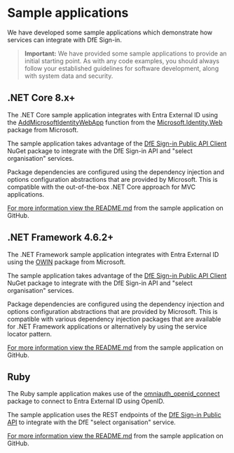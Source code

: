 # Sample applications

We have developed some sample applications which demonstrate how services can integrate with DfE Sign-in.

> **Important:** We have provided some sample applications to provide an initial starting point. As with any code examples, you should always follow your established guidelines for software development, along with system data and security.


## .NET Core 8.x+

The .NET Core sample application integrates with Entra External ID using the [AddMicrosoftIdentityWebApp](https://learn.microsoft.com/en-us/dotnet/api/microsoft.identity.web.microsoftidentitywebappauthenticationbuilderextensions.addmicrosoftidentitywebapp?view=msal-model-dotnet-latest) function from the [Microsoft.Identity.Web](https://learn.microsoft.com/en-us/entra/msal/dotnet/microsoft-identity-web/) package from Microsoft.

The sample application takes advantage of the [DfE Sign-in Public API Client](xref:Dfe.SignIn.PublicApi.Client) NuGet package to integrate with the DfE Sign-in API and "select organisation" services.

Package dependencies are configured using the dependency injection and options configuration abstractions that are provided by Microsoft. This is compatible with the out-of-the-box .NET Core approach for MVC applications.

[For more information view the README.md](https://github.com/DFE-Digital/dsi-sample-integrations/tree/main/dotnet-core) from the sample application on GitHub.


## .NET Framework 4.6.2+

The .NET Framework sample application integrates with Entra External ID using the [OWIN](https://learn.microsoft.com/en-us/aspnet/aspnet/overview/owin-and-katana/getting-started-with-owin-and-katana) package from Microsoft.

The sample application takes advantage of the [DfE Sign-in Public API Client](xref:Dfe.SignIn.PublicApi.Client) NuGet package to integrate with the DfE Sign-in API and "select organisation" services.

Package dependencies are configured using the dependency injection and options configuration abstractions that are provided by Microsoft. This is compatible with various dependency injection packages that are available for .NET Framework applications or alternatively by using the service locator pattern.

[For more information view the README.md](https://github.com/DFE-Digital/dsi-sample-integrations/tree/main/dotnet-framework) from the sample application on GitHub.


## Ruby

The Ruby sample application makes use of the [omniauth_openid_connect](https://github.com/omniauth/omniauth_openid_connect) package to connect to Entra External ID using OpenID.

The sample application uses the REST endpoints of the [DfE Sign-in Public API](~/api/select-organisation/create.md) to integrate with the DfE "select organisation" service.

[For more information view the README.md](https://github.com/DFE-Digital/dsi-sample-integrations/tree/main/ruby) from the sample application on GitHub.
